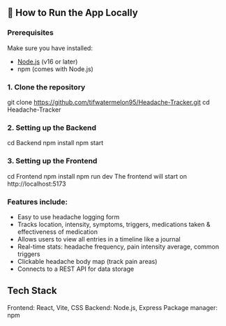 ## 🚀 How to Run the App Locally

### Prerequisites
Make sure you have installed:
- [Node.js](https://nodejs.org/) (v16 or later)
- npm (comes with Node.js)

### 1. Clone the repository

git clone https://github.com/tifwatermelon95/Headache-Tracker.git
cd Headache-Tracker

### 2. Setting up the Backend
cd Backend
npm install
npm start

### 3. Setting up the Frontend
cd Frontend
npm install
npm run dev
The frontend will start on http://localhost:5173

### Features include:
- Easy to use headache logging form
- Tracks location, intensity, symptoms, triggers, medications taken & effectiveness of medication
- Allows users to view all entries in a timeline like a journal
- Real-time stats: headache frequency, pain intensity average, common triggers
- Clickable headache body map (track pain areas)
- Connects to a REST API for data storage

## Tech Stack
Frontend: React, Vite, CSS
Backend: Node.js, Express
Package manager: npm
